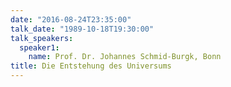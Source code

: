 ```yaml
---
date: "2016-08-24T23:35:00"
talk_date: "1989-10-18T19:30:00"
talk_speakers:
  speaker1:
    name: Prof. Dr. Johannes Schmid-Burgk, Bonn
title: Die Entstehung des Universums
---
```

